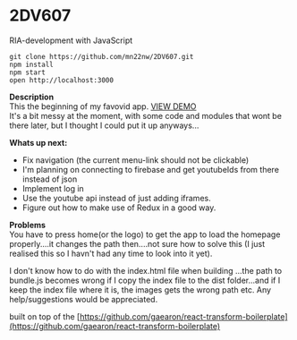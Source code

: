 # 2DV607
RIA-development with JavaScript

```
git clone https://github.com/mn22nw/2DV607.git
npm install
npm start
open http://localhost:3000
```
**Description**  
This the beginning of my favovid app.    [VIEW DEMO](http://mn22nw.github.io/2DV607/dist/)  
It's a bit messy at the moment, with some code and modules that wont be there later, but I thought I could put it up anyways...

**Whats up next:**  

* Fix navigation (the current menu-link should not be clickable)
* I'm planning on connecting to firebase and get youtubeIds from there instead of json
* Implement log in 
* Use the youtube api instead of just adding iframes. 
* Figure out how to make use of Redux in a good way.

**Problems**  
You have to press home(or the logo) to get the app to load the homepage properly....it changes the path then....not sure how to solve this (I just realised this so I havn't had any time to look into it yet).

I don't know how to do with the index.html file when building ...the path to bundle.js becomes wrong if I copy the index file to the dist folder...and if I keep the index file where it is, the images gets the wrong path etc. Any help/suggestions would be appreciated. 

built on top of the [https://github.com/gaearon/react-transform-boilerplate](https://github.com/gaearon/react-transform-boilerplate)


